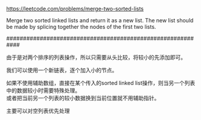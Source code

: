 https://leetcode.com/problems/merge-two-sorted-lists

Merge two sorted linked lists and return it as a new list. The new list should be made by splicing together the nodes of the first two lists.

############################################################

由于是对两个排序的列表操作，所以只需要从头比较，将较小的先添加即可。  

我们可以使用一个新链表，逐个加入小的节点。  

如果不使用辅助数组，直接在某个传入的sorted linked list操作，则当另一个列表中的数据较小时需要特殊处理。  
或者把当前另一个列表的较小数据换到当前位置就不用辅助指针。  

主要可以对空列表优先处理  
